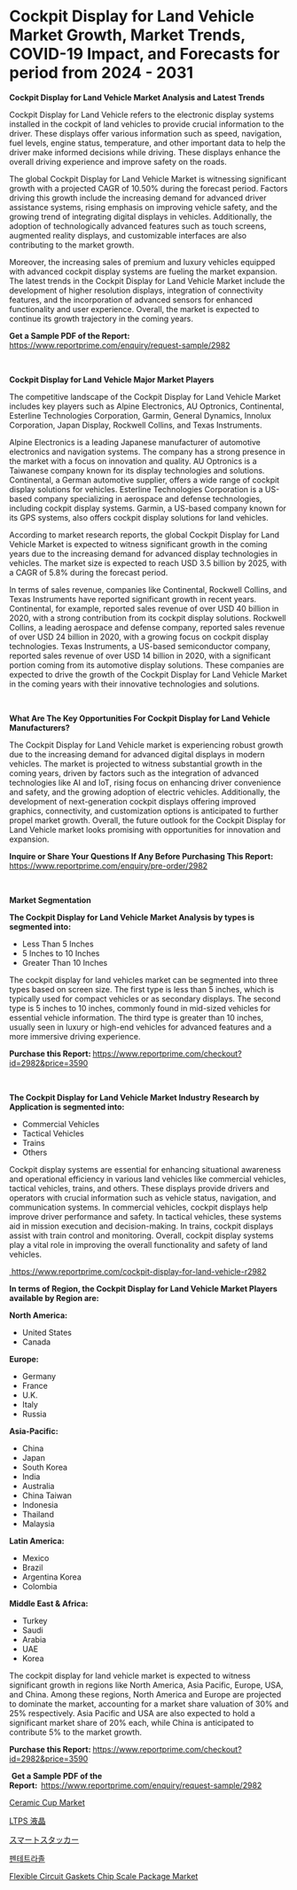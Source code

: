 <p><h1>Cockpit Display for Land Vehicle Market Growth, Market Trends, COVID-19 Impact, and Forecasts for period from 2024 - 2031</h1></p><p><strong>Cockpit Display for Land Vehicle Market Analysis and Latest Trends</strong></p>
<p><p>Cockpit Display for Land Vehicle refers to the electronic display systems installed in the cockpit of land vehicles to provide crucial information to the driver. These displays offer various information such as speed, navigation, fuel levels, engine status, temperature, and other important data to help the driver make informed decisions while driving. These displays enhance the overall driving experience and improve safety on the roads.</p><p>The global Cockpit Display for Land Vehicle Market is witnessing significant growth with a projected CAGR of 10.50% during the forecast period. Factors driving this growth include the increasing demand for advanced driver assistance systems, rising emphasis on improving vehicle safety, and the growing trend of integrating digital displays in vehicles. Additionally, the adoption of technologically advanced features such as touch screens, augmented reality displays, and customizable interfaces are also contributing to the market growth.</p><p>Moreover, the increasing sales of premium and luxury vehicles equipped with advanced cockpit display systems are fueling the market expansion. The latest trends in the Cockpit Display for Land Vehicle Market include the development of higher resolution displays, integration of connectivity features, and the incorporation of advanced sensors for enhanced functionality and user experience. Overall, the market is expected to continue its growth trajectory in the coming years.</p></p>
<p><strong>Get a Sample PDF of the Report:&nbsp;</strong> <a href="https://www.reportprime.com/enquiry/request-sample/2982">https://www.reportprime.com/enquiry/request-sample/2982</a></p>
<p>&nbsp;</p>
<p><strong>Cockpit Display for Land Vehicle Major Market Players</strong></p>
<p><p>The competitive landscape of the Cockpit Display for Land Vehicle Market includes key players such as Alpine Electronics, AU Optronics, Continental, Esterline Technologies Corporation, Garmin, General Dynamics, Innolux Corporation, Japan Display, Rockwell Collins, and Texas Instruments.</p><p>Alpine Electronics is a leading Japanese manufacturer of automotive electronics and navigation systems. The company has a strong presence in the market with a focus on innovation and quality. AU Optronics is a Taiwanese company known for its display technologies and solutions. Continental, a German automotive supplier, offers a wide range of cockpit display solutions for vehicles. Esterline Technologies Corporation is a US-based company specializing in aerospace and defense technologies, including cockpit display systems. Garmin, a US-based company known for its GPS systems, also offers cockpit display solutions for land vehicles.</p><p>According to market research reports, the global Cockpit Display for Land Vehicle Market is expected to witness significant growth in the coming years due to the increasing demand for advanced display technologies in vehicles. The market size is expected to reach USD 3.5 billion by 2025, with a CAGR of 5.8% during the forecast period.</p><p>In terms of sales revenue, companies like Continental, Rockwell Collins, and Texas Instruments have reported significant growth in recent years. Continental, for example, reported sales revenue of over USD 40 billion in 2020, with a strong contribution from its cockpit display solutions. Rockwell Collins, a leading aerospace and defense company, reported sales revenue of over USD 24 billion in 2020, with a growing focus on cockpit display technologies. Texas Instruments, a US-based semiconductor company, reported sales revenue of over USD 14 billion in 2020, with a significant portion coming from its automotive display solutions. These companies are expected to drive the growth of the Cockpit Display for Land Vehicle Market in the coming years with their innovative technologies and solutions.</p></p>
<p>&nbsp;</p>
<p><strong>What Are The Key Opportunities For Cockpit Display for Land Vehicle Manufacturers?</strong></p>
<p><p>The Cockpit Display for Land Vehicle market is experiencing robust growth due to the increasing demand for advanced digital displays in modern vehicles. The market is projected to witness substantial growth in the coming years, driven by factors such as the integration of advanced technologies like AI and IoT, rising focus on enhancing driver convenience and safety, and the growing adoption of electric vehicles. Additionally, the development of next-generation cockpit displays offering improved graphics, connectivity, and customization options is anticipated to further propel market growth. Overall, the future outlook for the Cockpit Display for Land Vehicle market looks promising with opportunities for innovation and expansion.</p></p>
<p><strong>Inquire or Share Your Questions If Any Before Purchasing This Report:</strong> <a href="https://www.reportprime.com/enquiry/pre-order/2982">https://www.reportprime.com/enquiry/pre-order/2982</a></p>
<p>&nbsp;</p>
<p><strong>Market Segmentation</strong></p>
<p><strong>The Cockpit Display for Land Vehicle Market Analysis by types is segmented into:</strong></p>
<p><ul><li>Less Than 5 Inches</li><li>5 Inches to 10 Inches</li><li>Greater Than 10 Inches</li></ul></p>
<p><p>The cockpit display for land vehicles market can be segmented into three types based on screen size. The first type is less than 5 inches, which is typically used for compact vehicles or as secondary displays. The second type is 5 inches to 10 inches, commonly found in mid-sized vehicles for essential vehicle information. The third type is greater than 10 inches, usually seen in luxury or high-end vehicles for advanced features and a more immersive driving experience.</p></p>
<p><strong>Purchase this Report:&nbsp;</strong><a href="https://www.reportprime.com/checkout?id=2982&price=3590">https://www.reportprime.com/checkout?id=2982&price=3590</a></p>
<p>&nbsp;</p>
<p><strong>The Cockpit Display for Land Vehicle Market Industry Research by Application is segmented into:</strong></p>
<p><ul><li>Commercial Vehicles</li><li>Tactical Vehicles</li><li>Trains</li><li>Others</li></ul></p>
<p><p>Cockpit display systems are essential for enhancing situational awareness and operational efficiency in various land vehicles like commercial vehicles, tactical vehicles, trains, and others. These displays provide drivers and operators with crucial information such as vehicle status, navigation, and communication systems. In commercial vehicles, cockpit displays help improve driver performance and safety. In tactical vehicles, these systems aid in mission execution and decision-making. In trains, cockpit displays assist with train control and monitoring. Overall, cockpit display systems play a vital role in improving the overall functionality and safety of land vehicles.</p></p>
<p><a href="https://www.reportprime.com/cockpit-display-for-land-vehicle-r2982">&nbsp;https://www.reportprime.com/cockpit-display-for-land-vehicle-r2982</a></p>
<p><strong>In terms of Region, the Cockpit Display for Land Vehicle Market Players available by Region are:</strong></p>
<p>
    <p> <strong> North America: </strong>
        <ul>
            <li>United States</li>
            <li>Canada</li>
        </ul>
        </p> 
    <p> <strong> Europe: </strong>
        <ul>
            <li>Germany</li>
            <li>France</li>
            <li>U.K.</li>
            <li>Italy</li>
            <li>Russia</li>
        </ul>
        </p> 
    <p> <strong> Asia-Pacific: </strong>
        <ul>
            <li>China</li>
            <li>Japan</li>
            <li>South Korea</li>
            <li>India</li>
            <li>Australia</li>
            <li>China Taiwan</li>
            <li>Indonesia</li>
            <li>Thailand</li>
            <li>Malaysia</li>
        </ul>
        </p> 
    <p> <strong> Latin America: </strong>
        <ul>
            <li>Mexico</li>
            <li>Brazil</li>
            <li>Argentina Korea</li>
            <li>Colombia</li>
        </ul>
        </p> 
    <p> <strong> Middle East & Africa: </strong>
        <ul>
            <li>Turkey</li>
            <li>Saudi</li>
            <li>Arabia</li>
            <li>UAE</li>
            <li>Korea</li>
        </ul>
    </p>
    </p>
<p><p>The cockpit display for land vehicle market is expected to witness significant growth in regions like North America, Asia Pacific, Europe, USA, and China. Among these regions, North America and Europe are projected to dominate the market, accounting for a market share valuation of 30% and 25% respectively. Asia Pacific and USA are also expected to hold a significant market share of 20% each, while China is anticipated to contribute 5% to the market growth.</p></p>
<p><strong>Purchase this Report: </strong><a href="https://www.reportprime.com/checkout?id=2982&price=3590">https://www.reportprime.com/checkout?id=2982&price=3590</a></p>
<p>&nbsp;<strong>Get a Sample PDF of the Report:&nbsp;&nbsp;</strong><a href="https://www.reportprime.com/enquiry/request-sample/2982">https://www.reportprime.com/enquiry/request-sample/2982</a></p>
<p><strong></strong></p>
<p><p><a href="https://issuu.com/reportprime-2/docs/ceramic-cup-market-size-2030.pptx">Ceramic Cup Market</a></p><p><a href="https://github.com/zoetazuur/Market-Research-Report-List-1/blob/main/254287372639.md">LTPS 液晶</a></p><p><a href="https://github.com/dadanedu33/Market-Research-Report-List-1/blob/main/875049272638.md">スマートスタッカー</a></p><p><a href="https://github.com/Gregost89076vddcv/Market-Research-Report-List-1/blob/main/237506169499.md">펜테트라졸</a></p><p><a href="https://github.com/IzaiahBartell/Market-Research-Report-List-1/blob/main/flexible-circuit-gaskets-chip-scale-package-market.md">Flexible Circuit Gaskets Chip Scale Package Market</a></p></p>